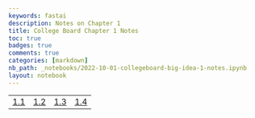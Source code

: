 ```yaml
---
keywords: fastai
description: Notes on Chapter 1
title: College Board Chapter 1 Notes
toc: true 
badges: true
comments: true
categories: [markdown]
nb_path: _notebooks/2022-10-01-collegeboard-big-idea-1-notes.ipynb
layout: notebook
---
```


<!--
#################################################
### THIS FILE WAS AUTOGENERATED! DO NOT EDIT! ###
#################################################
# file to edit: _notebooks/2022-10-01-collegeboard-big-idea-1-notes.ipynb
-->

<div class="container" id="notebook-container">
        
<div class="cell border-box-sizing text_cell rendered"><div class="inner_cell">
<div class="text_cell_render border-box-sizing rendered_html">
<table>
  <tbody>
   <tr>
    <td>
     <a href="/APCSP/api/overview">1.1</a>  
    </td>
    <td>
     <a href="/APCSP/data/covid">1.2</a>
    </td>
    <td>
     <a href="/APCSP/data/jokes">1.3</a>
    </td>
    <td>
    <a href="/APCSP/data/database">1.4</a>
    </td>
  </tr>
 </tbody>
</table>
</div>
</div>
</div>
</div>
 

